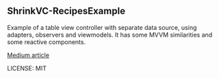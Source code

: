 ShrinkVC-RecipesExample
---

Example of a table view controller with separate data source, using adapters, observers and viewmodels.
It has some MVVM similarities and some reactive components.

[Medium article](https://medium.com/@Daniel_illescas/e94610fba47f)

LICENSE: MIT
